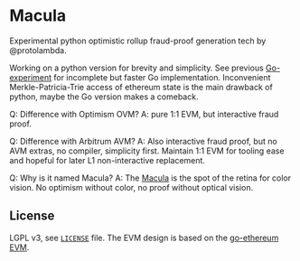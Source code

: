 # Macula

Experimental python optimistic rollup fraud-proof generation tech by @protolambda.

Working on a python version for brevity and simplicity.
See previous [Go-experiment](https://github.com/protolambda/opti) for incomplete but faster Go implementation.
Inconvenient Merkle-Patricia-Trie access of ethereum state is the main drawback of python, maybe the Go version makes a comeback.

Q: Difference with Optimism OVM?
A: pure 1:1 EVM, but interactive fraud proof.

Q: Difference with Arbitrum AVM?
A: Also interactive fraud proof, but no AVM extras, no compiler, simplicity first.
Maintain 1:1 EVM for tooling ease and hopeful for later L1 non-interactive replacement.

Q: Why is it named Macula?
A: The [Macula](https://en.wikipedia.org/wiki/Macula_of_retina) is the spot of the retina for color vision.
No optimism without color, no proof without optical vision. 


## License

LGPL v3, see [`LICENSE`](./LICENSE) file. The EVM design is based on the [go-ethereum EVM](https://github.com/ethereum/go-ethereum/tree/master/core/vm).
